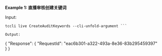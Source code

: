 **Example 1: 直播审核创建关键词**



Input: 

```
tccli live CreateAuditKeywords --cli-unfold-argument ```

Output: 
```
{
    "Response": {
        "RequestId": "eac6b301-a322-493a-8e36-83b295459397"
    }
}
```

